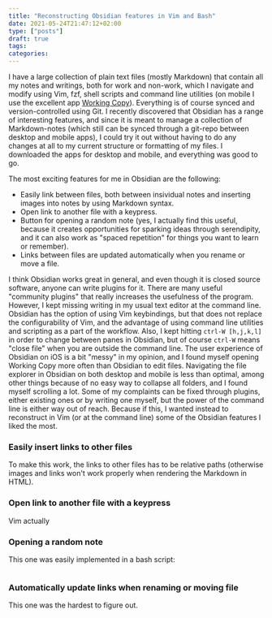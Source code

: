 ```yaml
---
title: "Reconstructing Obsidian features in Vim and Bash"
date: 2021-05-24T21:47:12+02:00
type: ["posts"]
draft: true
tags:
categories:
---
```


I have a large collection of plain text files  (mostly Markdown) that contain all my notes and writings, both for work and non-work, which I navigate and modify using Vim, fzf, shell scripts and command line utilities (on mobile I use the excellent app [Working Copy]()).
Everything is of course synced and version-controlled using Git.
I recently discovered that Obsidian has a range of interesting features, and since it is meant to manage a collection of Markdown-notes (which still can be synced through a git-repo between desktop and mobile apps), I could try it out without having to do any changes at all to my current structure or formatting of my files. 
I downloaded the apps for desktop and mobile, and everything was good to go.

The most exciting features for me in Obsidian are the following:

- Easily link between files, both between insividual notes and inserting images into notes by using Markdown syntax.
- Open link to another file with a keypress.
- Button for opening a random note (yes, I actually find this useful, because it creates opportunities for sparking ideas through serendipity, and it can also work as "spaced repetition" for things you want to learn or remember).
- Links between files are updated automatically when you rename or move a file.


I think Obsidian works great in general, and even though it is closed source software, anyone can write plugins for it.
There are many useful "community plugins" that really increases the usefulness of the program.
However, I kept missing writing in my usual text editor at the command line.
Obsidian has the option of using Vim keybindings, but that does not replace the configurability of Vim, and the advantage of using command line utilities and scripting as a part of the workflow. 
Also, I kept hitting `ctrl-W [h,j,k,l]` in order to change between panes in Obsidian, but of course `ctrl-W` means "close file" when you are outside the command line.
The user experience of Obsidian on iOS is a bit "messy" in my opinion, and I found myself opening Working Copy more often than Obsidian to edit files. 
Navigating the file explorer in Obsidian on both desktop and mobile is less than optimal, among other things because of no easy way to collapse all folders, and I found myself scrolling a lot.
Some of my complaints can be fixed through plugins, either existing ones or by writing one myself, but the power of the command line  is either way out of reach.
Because if this, I wanted instead to reconstruct in Vim (or at the command line) some of the Obsidian features I liked the most.


### Easily insert links to other files

To make this work, the links to other files has to be relative paths (otherwise images and links won't work properly when rendering the Markdown in HTML).

### Open link to another file with a keypress

Vim actually 

### Opening a random note

This one was easily implemented in a bash script:


```shell

```



### Automatically update links when renaming or moving file

This one was the hardest to figure out.




    